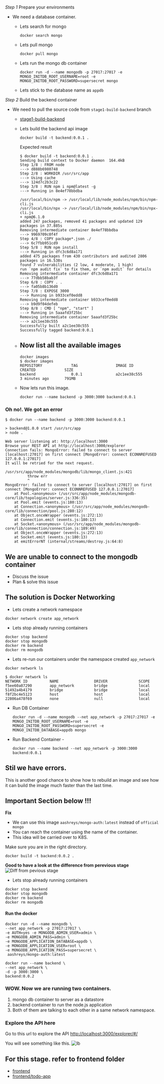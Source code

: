 
*Step 1* Prepare your environments

- We need a database container.
    - Lets search for mongo

        ```
        docker search mongo
        ```
    - Lets pull mongo
        ```
        docker pull mongo
        ```
    - Lets run the mongo db container
        ```
        docker run -d --name mongodb -p 27017:27017 -e MONGO_INITDB_ROOT_USERNAME=root -e MONGO_INITDB_ROOT_PASSWORD=supersecret mongo
        ```
    - Lets stick to the database name as `appdb`

*Step 2* Build the backend container

- We need to pull the source code from `stage1-build-backend` branch
    - [stage1-build-backend](https://github.com/balaprasanna/docker_k8s_workshop/tree/stage1-build-backend/demo)
    - Lets build the backend api image
        ```
        docker build -t backend:0.0.1 .
        ```

        Expected result
        ```
        $ docker build -t backend:0.0.1 .
        Sending build context to Docker daemon  164.4kB
        Step 1/8 : FROM node
        ---> d888b6980748
        Step 2/8 : WORKDIR /usr/src/app
        ---> Using cache
        ---> 124d7c2b3c22
        Step 3/8 : RUN npm i npm@latest -g
        ---> Running in 8e4ef78bbdba

        /usr/local/bin/npm -> /usr/local/lib/node_modules/npm/bin/npm-cli.js
        /usr/local/bin/npx -> /usr/local/lib/node_modules/npm/bin/npx-cli.js
        + npm@6.1.0
        added 247 packages, removed 41 packages and updated 129 packages in 37.885s
        Removing intermediate container 8e4ef78bbdba
        ---> 9969709c0f4f
        Step 4/8 : COPY package*.json ./
        ---> 6c7fbb951cd9
        Step 5/8 : RUN npm install
        ---> Running in dfc3c6d8a171
        added 475 packages from 430 contributors and audited 2806 packages in 16.538s
        found 7 vulnerabilities (2 low, 4 moderate, 1 high)
        run `npm audit fix` to fix them, or `npm audit` for details
        Removing intermediate container dfc3c6d8a171
        ---> 77dbb58bab3f
        Step 6/8 : COPY . .
        ---> fa05b8b136d0
        Step 7/8 : EXPOSE 3000
        ---> Running in b933cef0edd8
        Removing intermediate container b933cef0edd8
        ---> b9d9f04defeb
        Step 8/8 : CMD [ "npm", "start" ]
        ---> Running in 5aaafd3f25bc
        Removing intermediate container 5aaafd3f25bc
        ---> a2c1ee38c555
        Successfully built a2c1ee38c555
        Successfully tagged backend:0.0.1
        ```

    - Now list all the available images
        - 
        ```
        docker images
        $ docker images
        REPOSITORY             TAG                 IMAGE ID           CREATED             SIZE
        backend                0.0.1               a2c1ee38c555        3 minutes ago       791MB
        ``` 

    - Now lets run this image.
        ```
        docker run --name backend -p 3000:3000 backend:0.0.1
        ```

### Oh no!. We got an error

```
$ docker run --name backend -p 3000:3000 backend:0.0.1

> backend@1.0.0 start /usr/src/app
> node .

Web server listening at: http://localhost:3000
Browse your REST API at http://localhost:3000/explorer
Connection fails: MongoError: failed to connect to server [localhost:27017] on first connect [MongoError: connect ECONNREFUSED 127.0.0.1:27017]
It will be retried for the next request.

/usr/src/app/node_modules/mongodb/lib/mongo_client.js:421
          throw err
          ^
MongoError: failed to connect to server [localhost:27017] on first connect [MongoError: connect ECONNREFUSED 127.0.0.1:27017]
    at Pool.<anonymous> (/usr/src/app/node_modules/mongodb-core/lib/topologies/server.js:336:35)
    at Pool.emit (events.js:180:13)
    at Connection.<anonymous> (/usr/src/app/node_modules/mongodb-core/lib/connection/pool.js:280:12)
    at Object.onceWrapper (events.js:272:13)
    at Connection.emit (events.js:180:13)
    at Socket.<anonymous> (/usr/src/app/node_modules/mongodb-core/lib/connection/connection.js:189:49)
    at Object.onceWrapper (events.js:272:13)
    at Socket.emit (events.js:180:13)
    at emitErrorNT (internal/streams/destroy.js:64:8)

```

## We are unable to connect to the mongodb container

- Discuss the issue
- Plan & solve this issue

## The solution is Docker Networking

- Lets create a network namespace
```
docker network create app_network
```

- Lets stop already running containers

```
docker stop backend
docker stop mongodb
docker rm backend
docker rm mongodb
```

- Lets re-run our containers under the namespace created
`app_network`

```
docker network ls
```
```
$ docker network ls
NETWORK ID          NAME                DRIVER              SCOPE
f5ee60a87290        app_network         bridge              local
51492a4b4179        bridge              bridge              local
f8f2bc4e5123        host                host                local
22806a478f69        none                null                local

```

- Run DB Container 
    ```
    docker run -d --name mongodb --net app_network -p 27017:27017 -e MONGO_INITDB_ROOT_USERNAME=root -e MONGO_INITDB_ROOT_PASSWORD=supersecret -e MONGO_INITDB_DATABASE=appdb mongo
    ```
- Run Backend Container    - 
    ```
    docker run --name backend --net app_network -p 3000:3000 backend:0.0.1
    ```

## Stil we have errors.

This is another good chance to show how to rebuild an image and see how it can build the image much faster than the last time.

## Important Section below !!!
**Fix**
- We can use this image `aashreys/mongo-auth:latest` instead of `official mongo`
- You can reach the container using the name of the container.
- This idea will be carried over to K8S.


Make sure you are in the right directory.
```
docker build -t backend:0.0.2 .
```

**Good to have a look at the difference from perevious stage**
![Diff from pevious stage](backend/backend_container_replace_localhost_container_name.png)


- Lets stop already running containers

```
docker stop backend
docker stop mongodb
docker rm backend
docker rm mongodb
```

#### Run the docker 
```
docker run -d --name mongodb \
--net app_network -p 27017:27017 \
-e AUTH=yes -e MONGODB_ADMIN_USER=admin \
-e MONGODB_ADMIN_PASS=admin \
-e MONGODB_APPLICATION_DATABASE=appdb \
-e MONGODB_APPLICATION_USER=root \
-e MONGODB_APPLICATION_PASS=supersecret \
 aashreys/mongo-auth:latest
```

```
docker run --name backend \
--net app_network \
-d -p 3000:3000 \
backend:0.0.2
```

### WOW. Now we are running two containers.
1. mongo db container to server as a datastore
2. backend container to run the node.js application
3. Both of them are talking to each other in a same network namespace.

### Explore the API here
Go to this url to explore the API
[http://localhost:3000/explorer/#/](http://localhost:3000/explorer/#/)

You will see something like this.
![lb](backend/lb1.png)


## For this stage. refer to frontend folder
- [frontend](frontend/)
- [frontend/todo-app](frontend/todo-app/)